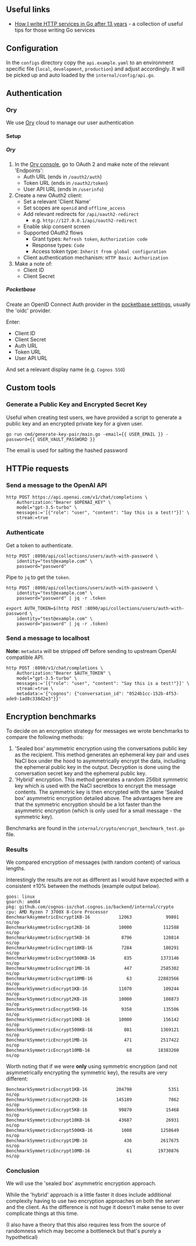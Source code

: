 ## Useful links

- [How I write HTTP services in Go after 13 years](https://grafana.com/blog/2024/02/09/how-i-write-http-services-in-go-after-13-years/) - a collection of useful tips for those writing Go services

## Configuration

In the `configs` directory copy the `api.example.yaml` to an environment specific file (`local`, `development`, `production`) and adjust accordingly. It will be picked up and auto loaded by the `internal/config/api.go`.

## Authentication

### Ory

We use [Ory](https://ory.sh/) cloud to manage our user authentication

#### Setup

##### Ory

1. In the [Ory console](https://console.ory.sh/), go to OAuth 2 and make note of the relevant 'Endpoints':
   - Auth URL (ends in `/oauth2/auth`)
   - Token URL (ends in `/oauth2/token`)
   - User API URL (ends in `/userinfo`)
1. Create a new OAuth2 client:
   - Set a relevant 'Client Name'
   - Set scopes are `openid` and `offline_access`
   - Add relevant redirects for `/api/oauth2-redirect`
     - e.g. `http://127.0.0.1/api/oauth2-redirect`
   - Enable skip consent screen
   - Supported OAuth2 flows
     - Grant types: `Refresh token`, `Authorization code`
     - Response types: `Code`
     - Access token type: `Inherit from global configuration`
   - Client authentication mechanism: `HTTP Basic Authorization`
1. Make a note of:
   - Client ID
   - Client Secret

##### Pocketbase

Create an OpenID Connect Auth provider in the [pocketbase settings](http://localhost:8090/_/#/settings/auth-providers), usually the 'oidc' provider.

Enter:

- Client ID
- Client Secret
- Auth URL
- Token URL
- User API URL

And set a relevant display name (e.g. `Cognos SSO`)

## Custom tools

### Generate a Public Key and Encrypted Secret Key

Useful when creating test users, we have provided a script to generate a public key and an encrypted private key for a given user.

```
go run cmd/generate-key-pair/main.go -email={{ USER_EMAIL }} -password={{ USER_VAULT_PASSWORD }}
```

The email is used for salting the hashed password

## HTTPie requests

### Send a message to the OpenAI API

```
http POST https://api.openai.com/v1/chat/completions \
    Authorization:"Bearer $OPENAI_KEY" \
    model="gpt-3.5-turbo" \
    messages:='[{"role": "user", "content": "Say this is a test!"}]' \
    stream:=true
```

### Authenticate

Get a token to authenticate.

```
http POST :8090/api/collections/users/auth-with-password \
    identity="test@example.com" \
    password="password"
```

Pipe to `jq` to get the `token`.

```
http POST :8090/api/collections/users/auth-with-password \
    identity="test@example.com" \
    password="password" | jq -r .token
```

```
export AUTH_TOKEN=$(http POST :8090/api/collections/users/auth-with-password \
    identity="test@example.com" \
    password="password" | jq -r .token)
```

### Send a message to localhost

**Note:** `metadata` will be stripped off before sending to upstream OpenAI compatible API.

```
http POST :8090/v1/chat/completions \
    Authorization:"Bearer $AUTH_TOKEN" \
    model="gpt-3.5-turbo" \
    messages:='[{"role": "user", "content": "Say this is a test!"}]' \
    stream:=true \
    metadata:='{"cognos": {"conversation_id": "0524b1cc-152b-4f53-ade9-1ad8c338d2e3"}}'
```

## Encryption benchmarks

To decide on an encryption strategy for messages we wrote benchmarks to compare the following methods:

1. 'Sealed box' asymmetric encryption using the conversations public key as the recipient. This method generates an ephemeral key pair and uses NaCl box under the hood to asymmetrically encrypt the data, including the ephemeral public key in the output. Decryption is done using the conversation secret key and the ephemeral public key.
1. 'Hybrid' encryption. This method generates a random 256bit symmetric key which is used with the NaCl secretbox to encrypt the message contents. The symmetric key is then encrypted with the same 'Sealed box' asymmetric encryption detailed above. The advantages here are that the symmetric encryption should be a lot faster than the asymmetric encryption (which is only used for a small message - the symmetric key).

Benchmarks are found in the `internal/crypto/encrypt_benchmark_test.go` file.

### Results

We compared encryption of messages (with random content) of various lengths.

Interestingly the results are not as different as I would have expected with a consistent ±10% between the methods (example output below).

```
goos: linux
goarch: amd64
pkg: github.com/cognos-io/chat.cognos.io/backend/internal/crypto
cpu: AMD Ryzen 7 3700X 8-Core Processor
BenchmarkAsymmetricEncrypt1KB-16           12063             99801 ns/op
BenchmarkAsymmetricEncrypt2KB-16           10000            112588 ns/op
BenchmarkAsymmetricEncrypt5KB-16            8796            128814 ns/op
BenchmarkAsymmetricEncrypt10KB-16           7284            180291 ns/op
BenchmarkAsymmetricEncrypt500KB-16           835           1373146 ns/op
BenchmarkAsymmetricEncrypt1MB-16             447           2585302 ns/op
BenchmarkAsymmetricEncrypt10MB-16             63          22883566 ns/op
BenchmarkSymmetricEncrypt1KB-16            11070            109244 ns/op
BenchmarkSymmetricEncrypt2KB-16            10000            108873 ns/op
BenchmarkSymmetricEncrypt5KB-16             9358            135506 ns/op
BenchmarkSymmetricEncrypt10KB-16           10000            156142 ns/op
BenchmarkSymmetricEncrypt500KB-16            801           1369121 ns/op
BenchmarkSymmetricEncrypt1MB-16              471           2517422 ns/op
BenchmarkSymmetricEncrypt10MB-16              68          18383260 ns/op
```

Worth noting that if we were **only** using symmetric encryption (and not asymmetrically encrypting the symmetric key), the results are very different:

```
BenchmarkSymmetricEncrypt1KB-16           204798              5351 ns/op
BenchmarkSymmetricEncrypt2KB-16           145189              7862 ns/op
BenchmarkSymmetricEncrypt5KB-16            99870             15468 ns/op
BenchmarkSymmetricEncrypt10KB-16           43687             26931 ns/op
BenchmarkSymmetricEncrypt500KB-16           1008           1258649 ns/op
BenchmarkSymmetricEncrypt1MB-16              436           2617675 ns/op
BenchmarkSymmetricEncrypt10MB-16              61          19730876 ns/op
```

### Conclusion

We will use the 'sealed box' asymmetric encryption approach.

While the 'hybrid' approach is a little faster it does include additional complexity having to use two encryption approaches on both the server and the client. As the difference is not huge it doesn't make sense to over complicate things at this time.

(I also have a theory that this also requires less from the source of randomness which may become a bottleneck but that's purely a hypothetical)

